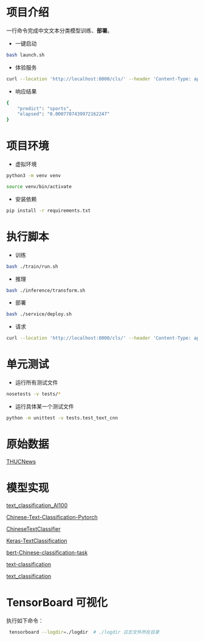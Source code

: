 
# 项目介绍

一行命令完成中文文本分类模型训练、**部署**。

* 一键启动
```bash
bash launch.sh
```

* 体验服务
```bash
curl --location 'http://localhost:8000/cls/' --header 'Content-Type: application/json' --data '{"query": "姚明是谁"}'
```

* 响应结果
```bash
{
	"predict": "sports",
	"elapsed": "0.0007787439972162247"
}
```

# 项目环境

* 虚拟环境
```bash
python3 -m venv venv

source venv/bin/activate
```

* 安装依赖
```bash
pip install -r requirements.txt
```


# 执行脚本

* 训练
```bash
bash ./train/run.sh 
```

* 推理
```bash
bash ./inference/transform.sh
```

* 部署
```bash
bash ./service/deploy.sh
```

* 请求
```bash
curl --location 'http://localhost:8000/cls/' --header 'Content-Type: application/json' --data '{"query": "姚明是谁"}'
```

# 单元测试

* 运行所有测试文件
```bash
nosetests -v tests/*
```

* 运行具体某一个测试文件
```bash
python -m unittest -v tests.test_text_cnn
```


# 原始数据

[THUCNews](http://thuctc.thunlp.org/)


# 模型实现

[text_classification_AI100](https://github.com/lc222/text_classification_AI100)

[Chinese-Text-Classification-Pytorch](https://github.com/649453932/Chinese-Text-Classification-Pytorch)

[ChineseTextClassifier](https://github.com/ami66/ChineseTextClassifier)

[Keras-TextClassification](https://github.com/yongzhuo/Keras-TextClassification)

[bert-Chinese-classification-task](https://github.com/NLPScott/bert-Chinese-classification-task)

[text-classification](https://github.com/wavewangyue/text-classification)

[text_classification](https://github.com/brightmart/text_classification)


# TensorBoard 可视化

执行如下命令：

```bash
 tensorboard --logdir=./logdir  # ./logdir 日志文件所在目录
 ```

